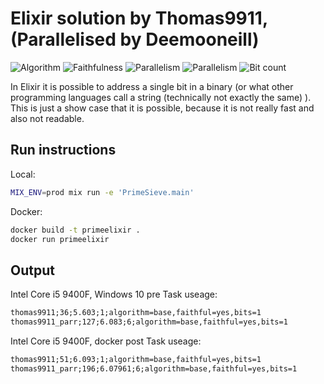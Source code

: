 # Elixir solution by Thomas9911, (Parallelised by Deemooneill)

![Algorithm](https://img.shields.io/badge/Algorithm-base-green)
![Faithfulness](https://img.shields.io/badge/Faithful-yes-green)
![Parallelism](https://img.shields.io/badge/Parallel-yes-green)
![Parallelism](https://img.shields.io/badge/Parallel-no-green)
![Bit count](https://img.shields.io/badge/Bits-1-green)

In Elixir it is possible to address a single bit in a binary (or what other programming languages call a string (technically not exactly the same) ). This is just a show case that it is possible, because it is not really fast and also not readable.

## Run instructions

Local:

```sh
MIX_ENV=prod mix run -e 'PrimeSieve.main'
```

Docker:

```sh
docker build -t primeelixir .
docker run primeelixir
```

## Output

Intel Core i5 9400F, Windows 10 pre Task useage:

```txt
thomas9911;36;5.603;1;algorithm=base,faithful=yes,bits=1
thomas9911_parr;127;6.083;6;algorithm=base,faithful=yes,bits=1
```

Intel Core i5 9400F, docker post Task useage:

```txt
thomas9911;51;6.093;1;algorithm=base,faithful=yes,bits=1
thomas9911_parr;196;6.07961;6;algorithm=base,faithful=yes,bits=1
```
